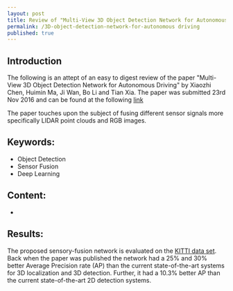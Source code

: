 ```yaml
---
layout: post
title: Review of "Multi-View 3D Object Detection Network for Autonomous Driving"
permalink: /3D-object-detection-network-for-autonomous driving
published: true
---
```

## Introduction
The following is an attept of an easy to digest review of the paper "Multi-View 3D Object Detection Network for Autonomous Driving" by Xiaozhi Chen, Huimin Ma, Ji Wan, Bo Li and Tian Xia.
The paper was submitted 23rd Nov 2016 and can be found at the following [link](https://arxiv.org/abs/1611.07759)

The paper touches upon the subject of fusing different sensor signals more specifically LIDAR point clouds and RGB images. 

## Keywords:
* Object Detection
* Sensor Fusion
* Deep Learning

## Content:
* 

## Results:
The proposed sensory-fusion network is evaluated on the [KITTI data set](http://www.cvlibs.net/datasets/kitti/). 
Back when the paper was published the network had a 25% and 30% better Average Precision rate (AP) than the current state-of-the-art systems for 3D localization and 3D detection.
Further, it had a 10.3% better AP than the current state-of-the-art 2D detection systems.
